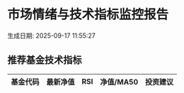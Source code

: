 # 市场情绪与技术指标监控报告

生成日期: 2025-09-17 11:55:27

## 推荐基金技术指标
| 基金代码 | 最新净值 | RSI | 净值/MA50 | 投资建议 |
|----------|----------|-----|-----------|----------|
